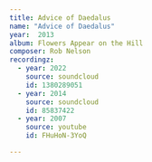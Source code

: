 ```yaml
---
title: Advice of Daedalus
name: "Advice of Daedalus"
year:  2013
album: Flowers Appear on the Hill
composer: Rob Nelson
recordingz:
  - year: 2022
    source: soundcloud
    id: 1380289051
  - year: 2014
    source: soundcloud
    id: 85837422
  - year: 2007
    source: youtube
    id: FHuHoN-3YoQ

---
```


